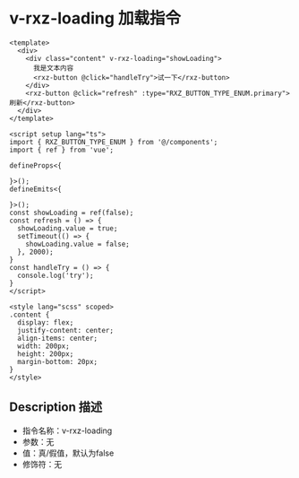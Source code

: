 # v-rxz-loading 加载指令

<TestvRxzLoading></TestvRxzLoading>

``` vue
<template>
  <div>
    <div class="content" v-rxz-loading="showLoading">
      我是文本内容
      <rxz-button @click="handleTry">试一下</rxz-button>
    </div>
    <rxz-button @click="refresh" :type="RXZ_BUTTON_TYPE_ENUM.primary">刷新</rxz-button>
  </div>
</template>

<script setup lang="ts">
import { RXZ_BUTTON_TYPE_ENUM } from '@/components';
import { ref } from 'vue';

defineProps<{

}>();
defineEmits<{

}>();
const showLoading = ref(false);
const refresh = () => {
  showLoading.value = true;
  setTimeout(() => {
    showLoading.value = false;
  }, 2000);
}
const handleTry = () => {
  console.log('try');
}
</script>

<style lang="scss" scoped>
.content {
  display: flex;
  justify-content: center;
  align-items: center;
  width: 200px;
  height: 200px;
  margin-bottom: 20px;
}
</style>

```

## Description 描述

+ 指令名称：v-rxz-loading
+ 参数：无
+ 值：真/假值，默认为false
+ 修饰符：无